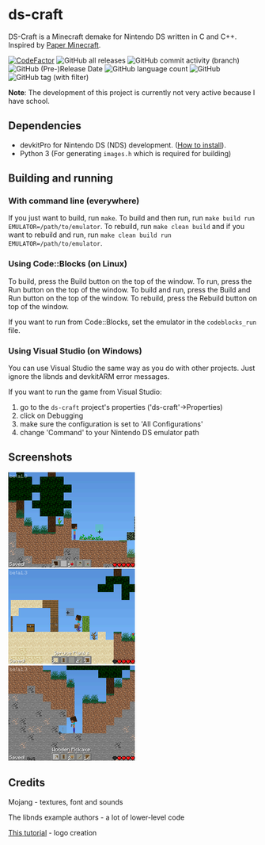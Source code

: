 # ds-craft

DS-Craft is a Minecraft demake for Nintendo DS written in C and C++. Inspired by [Paper Minecraft](https://scratch.mit.edu/projects/10128407/).

[![CodeFactor](https://www.codefactor.io/repository/github/iammoltony/ds-craft/badge)](https://www.codefactor.io/repository/github/iammoltony/ds-craft)
![GitHub all releases](https://img.shields.io/github/downloads/IAmMoltony/ds-craft/total)
![GitHub commit activity (branch)](https://img.shields.io/github/commit-activity/w/IAmMoltony/ds-craft)
![GitHub (Pre-)Release Date](https://img.shields.io/github/release-date-pre/IAmMoltony/ds-craft)
![GitHub language count](https://img.shields.io/github/languages/count/IAmMoltony/ds-craft)
![GitHub](https://img.shields.io/github/license/IAmMoltony/ds-craft)
![GitHub tag (with filter)](https://img.shields.io/github/v/tag/IAmMoltony/ds-craft?label=latest%20version)

**Note**: The development of this project is currently not very active because I have school.

## Dependencies

- devkitPro for Nintendo DS (NDS) development. ([How to install](https://devkitpro.org/wiki/Getting_Started)).
- Python 3 (For generating `images.h` which is required for building)

## Building and running

### With command line (everywhere)

If you just want to build, run `make`. To build and then run, run `make build run EMULATOR=/path/to/emulator`. To rebuild, run `make clean build` and if
you want to rebuild and run, run `make clean build run EMULATOR=/path/to/emulator`.

### Using Code::Blocks (on Linux)

To build, press the Build button on the top of the window. To run, press the Run button on the top of the window. To build and run, press the Build and Run
button on the top of the window. To rebuild, press the Rebuild button on top of the window.

If you want to run from Code::Blocks, set the emulator in the `codeblocks_run` file.

### Using Visual Studio (on Windows)

You can use Visual Studio the same way as you do with other projects. Just ignore the libnds and devkitARM error messages.

If you want to run the game from Visual Studio:

1. go to the `ds-craft` project's properties ('ds-craft'->Properties)
1. click on Debugging
1. make sure the configuration is set to 'All Configurations'
1. change 'Command' to your Nintendo DS emulator path

## Screenshots

![Screenshot 1](./screenshots/shot1.png)
![Screenshot 2](./screenshots/shot2.png)
![Screenshot 3](./screenshots/shot3.png)

## Credits

Mojang - textures, font and sounds

The libnds example authors - a lot of lower-level code

[This tutorial](https://www.youtube.com/watch?v=yb6QJl6mqf4) - logo creation
